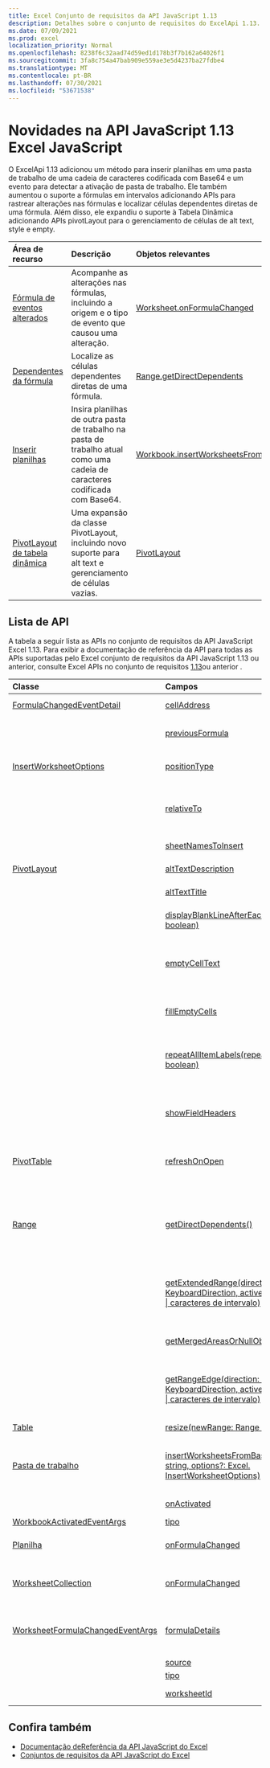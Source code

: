 ```yaml
---
title: Excel Conjunto de requisitos da API JavaScript 1.13
description: Detalhes sobre o conjunto de requisitos do ExcelApi 1.13.
ms.date: 07/09/2021
ms.prod: excel
localization_priority: Normal
ms.openlocfilehash: 8238f6c32aad74d59ed1d178b3f7b162a64026f1
ms.sourcegitcommit: 3fa8c754a47bab909e559ae3e5d4237ba27fdbe4
ms.translationtype: MT
ms.contentlocale: pt-BR
ms.lasthandoff: 07/30/2021
ms.locfileid: "53671538"
---
```

# <a name="whats-new-in-excel-javascript-api-113"></a>Novidades na API JavaScript 1.13 Excel JavaScript

O ExcelApi 1.13 adicionou um método para inserir planilhas em uma pasta de trabalho de uma cadeia de caracteres codificada com Base64 e um evento para detectar a ativação de pasta de trabalho. Ele também aumentou o suporte a fórmulas em intervalos adicionando APIs para rastrear alterações nas fórmulas e localizar células dependentes diretas de uma fórmula. Além disso, ele expandiu o suporte à Tabela Dinâmica adicionando APIs pivotLayout para o gerenciamento de células de alt text, style e empty.

| Área de recurso | Descrição | Objetos relevantes |
|:--- |:--- |:--- |
| [Fórmula de eventos alterados](../../excel/excel-add-ins-worksheets.md#detect-formula-changes) | Acompanhe as alterações nas fórmulas, incluindo a origem e o tipo de evento que causou uma alteração. | [Worksheet.onFormulaChanged](/javascript/api/excel/excel.worksheet#onFormulaChanged)|
| [Dependentes da fórmula](../../excel/excel-add-ins-ranges-precedents-dependents.md#get-the-direct-dependents-of-a-formula) | Localize as células dependentes diretas de uma fórmula. | [Range.getDirectDependents](/javascript/api/excel/excel.range#getDirectDependents__) |
| [Inserir planilhas](../../excel//excel-add-ins-workbooks.md#insert-a-copy-of-an-existing-workbook-into-the-current-one) | Insira planilhas de outra pasta de trabalho na pasta de trabalho atual como uma cadeia de caracteres codificada com Base64. | [Workbook.insertWorksheetsFromBase64](/javascript/api/excel/excel.workbook#insertWorksheetsFromBase64_base64File__options_) |
| [PivotLayout de tabela dinâmica](../../excel/excel-add-ins-pivottables.md#other-pivotlayout-functions) | Uma expansão da classe PivotLayout, incluindo novo suporte para alt text e gerenciamento de células vazias. | [PivotLayout](/javascript/api/excel/excel.pivotlayout) |

## <a name="api-list"></a>Lista de API

A tabela a seguir lista as APIs no conjunto de requisitos da API JavaScript Excel 1.13. Para exibir a documentação de referência da API para todas as APIs suportadas pelo Excel conjunto de requisitos da API JavaScript 1.13 ou anterior, consulte Excel APIs no conjunto de requisitos [1.13](/javascript/api/excel?view=excel-js-1.13&preserve-view=true)ou anterior .

| Classe | Campos | Descrição |
|:---|:---|:---|
|[FormulaChangedEventDetail](/javascript/api/excel/excel.formulachangedeventdetail)|[cellAddress](/javascript/api/excel/excel.formulachangedeventdetail#cellAddress)|O endereço da célula que contém a fórmula alterada.|
||[previousFormula](/javascript/api/excel/excel.formulachangedeventdetail#previousFormula)|Representa a fórmula anterior, antes de ser alterada.|
|[InsertWorksheetOptions](/javascript/api/excel/excel.insertworksheetoptions)|[positionType](/javascript/api/excel/excel.insertworksheetoptions#positionType)|A posição de inserção, na pasta de trabalho atual, das novas planilhas.|
||[relativeTo](/javascript/api/excel/excel.insertworksheetoptions#relativeTo)|A planilha na pasta de trabalho atual que é referenciada para o `WorksheetPositionType` parâmetro.|
||[sheetNamesToInsert](/javascript/api/excel/excel.insertworksheetoptions#sheetNamesToInsert)|Os nomes de planilhas individuais a inserir.|
|[PivotLayout](/javascript/api/excel/excel.pivotlayout)|[altTextDescription](/javascript/api/excel/excel.pivotlayout#altTextDescription)|A descrição de texto alt da Tabela Dinâmica.|
||[altTextTitle](/javascript/api/excel/excel.pivotlayout#altTextTitle)|O título de texto alt da Tabela Dinâmica.|
||[displayBlankLineAfterEachItem(display: boolean)](/javascript/api/excel/excel.pivotlayout#displayBlankLineAfterEachItem_display_)|Define se uma linha em branco deve ou não ser exibida após cada item.|
||[emptyCellText](/javascript/api/excel/excel.pivotlayout#emptyCellText)|O texto que é preenchido automaticamente em qualquer célula vazia na Tabela Dinâmica se `fillEmptyCells == true` .|
||[fillEmptyCells](/javascript/api/excel/excel.pivotlayout#fillEmptyCells)|Especifica se células vazias na Tabela Dinâmica devem ser preenchidas com `emptyCellText` o .|
||[repeatAllItemLabels(repeatLabels: boolean)](/javascript/api/excel/excel.pivotlayout#repeatAllItemLabels_repeatLabels_)|Define a configuração "repetir todos os rótulos de item" em todos os campos da Tabela Dinâmica.|
||[showFieldHeaders](/javascript/api/excel/excel.pivotlayout#showFieldHeaders)|Especifica se a Tabela Dinâmica exibe os headers de campo (legendas de campo e drop-downs de filtro).|
|[PivotTable](/javascript/api/excel/excel.pivottable)|[refreshOnOpen](/javascript/api/excel/excel.pivottable#refreshOnOpen)|Especifica se a Tabela Dinâmica é atualizada quando a workbook é aberta.|
|[Range](/javascript/api/excel/excel.range)|[getDirectDependents()](/javascript/api/excel/excel.range#getDirectDependents__)|Retorna um objeto que representa o intervalo que contém todos os dependentes diretos de uma célula na mesma planilha ou `WorkbookRangeAreas` em várias planilhas.|
||[getExtendedRange(direction: Excel. KeyboardDirection, activeCell?: Cadeia de \| caracteres de intervalo)](/javascript/api/excel/excel.range#getExtendedRange_direction__activeCell_)|Retorna um objeto range que inclui o intervalo atual e até a borda do intervalo, com base na direção fornecida.|
||[getMergedAreasOrNullObject()](/javascript/api/excel/excel.range#getMergedAreasOrNullObject__)|Retorna um objeto RangeAreas que representa as áreas mescladas nesse intervalo.|
||[getRangeEdge(direction: Excel. KeyboardDirection, activeCell?: Cadeia de \| caracteres de intervalo)](/javascript/api/excel/excel.range#getRangeEdge_direction__activeCell_)|Retorna um objeto range que é a célula de borda da região de dados que corresponde à direção fornecida.|
|[Table](/javascript/api/excel/excel.table)|[resize(newRange: Range \| string)](/javascript/api/excel/excel.table#resize_newRange_)|Resize a tabela para o novo intervalo.|
|[Pasta de trabalho](/javascript/api/excel/excel.workbook)|[insertWorksheetsFromBase64(base64File: string, options?: Excel. InsertWorksheetOptions)](/javascript/api/excel/excel.workbook#insertWorksheetsFromBase64_base64File__options_)|Insere as planilhas especificadas de uma pasta de trabalho de origem na pasta de trabalho atual.|
||[onActivated](/javascript/api/excel/excel.workbook#onActivated)|Ocorre quando a guia de trabalho é ativada.|
|[WorkbookActivatedEventArgs](/javascript/api/excel/excel.workbookactivatedeventargs)|[tipo](/javascript/api/excel/excel.workbookactivatedeventargs#type)|Obtém o tipo do evento.|
|[Planilha](/javascript/api/excel/excel.worksheet)|[onFormulaChanged](/javascript/api/excel/excel.worksheet#onFormulaChanged)|Ocorre quando uma ou mais fórmulas são alteradas nesta planilha.|
|[WorksheetCollection](/javascript/api/excel/excel.worksheetcollection)|[onFormulaChanged](/javascript/api/excel/excel.worksheetcollection#onFormulaChanged)|Ocorre quando uma ou mais fórmulas são alteradas em qualquer planilha dessa coleção.|
|[WorksheetFormulaChangedEventArgs](/javascript/api/excel/excel.worksheetformulachangedeventargs)|[formulaDetails](/javascript/api/excel/excel.worksheetformulachangedeventargs#formulaDetails)|Obtém uma matriz `FormulaChangedEventDetail` de objetos, que contém os detalhes sobre todas as fórmulas alteradas.|
||[source](/javascript/api/excel/excel.worksheetformulachangedeventargs#source)|A origem do evento.|
||[tipo](/javascript/api/excel/excel.worksheetformulachangedeventargs#type)|Obtém o tipo do evento.|
||[worksheetId](/javascript/api/excel/excel.worksheetformulachangedeventargs#worksheetId)|Obtém a ID da planilha na qual a fórmula foi alterada.|

## <a name="see-also"></a>Confira também

- [Documentação deReferência da API JavaScript do Excel](/javascript/api/excel?view=excel-js-1.13&preserve-view=true)
- [Conjuntos de requisitos da API JavaScript do Excel](excel-api-requirement-sets.md)
